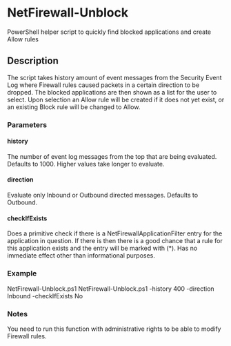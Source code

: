 # NetFirewall-Unblock
PowerShell helper script to quickly find blocked applications and create Allow rules

## Description
The script takes history amount of event messages from the Security Event Log where Firewall rules caused packets in a certain direction to be dropped.
The blocked applications are then shown as a list for the user to select. Upon selection an Allow rule will be created if it does not yet exist, or an existing Block rule will be changed to Allow.

### Parameters
#### history
The number of event log messages from the top that are being evaluated. Defaults to 1000. Higher values take longer to evaluate.
#### direction
Evaluate only Inbound or Outbound directed messages. Defaults to Outbound.
#### checkIfExists
Does a primitive check if there is a NetFirewallApplicationFilter entry for the application in question. 
If there is then there is a good chance that a rule for this application exists and the entry will be marked with (*).
Has no immediate effect other than informational purposes.

### Example
NetFirewall-Unblock.ps1
NetFirewall-Unblock.ps1 -history 400 -direction Inbound -checkIfExists No

### Notes
You need to run this function with administrative rights to be able to modify Firewall rules.

